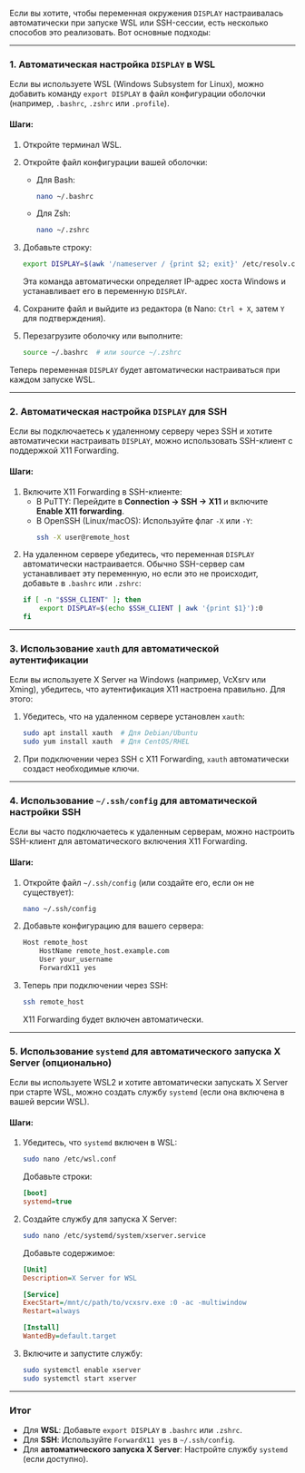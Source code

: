 Если вы хотите, чтобы переменная окружения `DISPLAY` настраивалась автоматически при запуске WSL или SSH-сессии, есть несколько способов это реализовать. Вот основные подходы:

---

### **1. Автоматическая настройка `DISPLAY` в WSL**
Если вы используете WSL (Windows Subsystem for Linux), можно добавить команду `export DISPLAY` в файл конфигурации оболочки (например, `.bashrc`, `.zshrc` или `.profile`).

#### Шаги:
1. Откройте терминал WSL.
2. Откройте файл конфигурации вашей оболочки:
   - Для Bash:
     ```bash
     nano ~/.bashrc
     ```
   - Для Zsh:
     ```bash
     nano ~/.zshrc
     ```
3. Добавьте строку:
   ```bash
   export DISPLAY=$(awk '/nameserver / {print $2; exit}' /etc/resolv.conf 2>/dev/null):0
   ```
   Эта команда автоматически определяет IP-адрес хоста Windows и устанавливает его в переменную `DISPLAY`.

4. Сохраните файл и выйдите из редактора (в Nano: `Ctrl + X`, затем `Y` для подтверждения).
5. Перезагрузите оболочку или выполните:
   ```bash
   source ~/.bashrc  # или source ~/.zshrc
   ```

Теперь переменная `DISPLAY` будет автоматически настраиваться при каждом запуске WSL.

---

### **2. Автоматическая настройка `DISPLAY` для SSH**
Если вы подключаетесь к удаленному серверу через SSH и хотите автоматически настраивать `DISPLAY`, можно использовать SSH-клиент с поддержкой X11 Forwarding.

#### Шаги:
1. Включите X11 Forwarding в SSH-клиенте:
   - В PuTTY: Перейдите в **Connection -> SSH -> X11** и включите **Enable X11 forwarding**.
   - В OpenSSH (Linux/macOS): Используйте флаг `-X` или `-Y`:
     ```bash
     ssh -X user@remote_host
     ```
2. На удаленном сервере убедитесь, что переменная `DISPLAY` автоматически настраивается. Обычно SSH-сервер сам устанавливает эту переменную, но если это не происходит, добавьте в `.bashrc` или `.zshrc`:
   ```bash
   if [ -n "$SSH_CLIENT" ]; then
       export DISPLAY=$(echo $SSH_CLIENT | awk '{print $1}'):0
   fi
   ```

---

### **3. Использование `xauth` для автоматической аутентификации**
Если вы используете X Server на Windows (например, VcXsrv или Xming), убедитесь, что аутентификация X11 настроена правильно. Для этого:
1. Убедитесь, что на удаленном сервере установлен `xauth`:
   ```bash
   sudo apt install xauth  # Для Debian/Ubuntu
   sudo yum install xauth  # Для CentOS/RHEL
   ```
2. При подключении через SSH с X11 Forwarding, `xauth` автоматически создаст необходимые ключи.

---

### **4. Использование `~/.ssh/config` для автоматической настройки SSH**
Если вы часто подключаетесь к удаленным серверам, можно настроить SSH-клиент для автоматического включения X11 Forwarding.

#### Шаги:
1. Откройте файл `~/.ssh/config` (или создайте его, если он не существует):
   ```bash
   nano ~/.ssh/config
   ```
2. Добавьте конфигурацию для вашего сервера:
   ```bash
   Host remote_host
       HostName remote_host.example.com
       User your_username
       ForwardX11 yes
   ```
3. Теперь при подключении через SSH:
   ```bash
   ssh remote_host
   ```
   X11 Forwarding будет включен автоматически.

---

### **5. Использование `systemd` для автоматического запуска X Server (опционально)**
Если вы используете WSL2 и хотите автоматически запускать X Server при старте WSL, можно создать службу `systemd` (если она включена в вашей версии WSL).

#### Шаги:
1. Убедитесь, что `systemd` включен в WSL:
   ```bash
   sudo nano /etc/wsl.conf
   ```
   Добавьте строки:
   ```ini
   [boot]
   systemd=true
   ```
2. Создайте службу для запуска X Server:
   ```bash
   sudo nano /etc/systemd/system/xserver.service
   ```
   Добавьте содержимое:
   ```ini
   [Unit]
   Description=X Server for WSL

   [Service]
   ExecStart=/mnt/c/path/to/vcxsrv.exe :0 -ac -multiwindow
   Restart=always

   [Install]
   WantedBy=default.target
   ```
3. Включите и запустите службу:
   ```bash
   sudo systemctl enable xserver
   sudo systemctl start xserver
   ```

---

### **Итог**
- Для **WSL**: Добавьте `export DISPLAY` в `.bashrc` или `.zshrc`.
- Для **SSH**: Используйте `ForwardX11 yes` в `~/.ssh/config`.
- Для **автоматического запуска X Server**: Настройте службу `systemd` (если доступно).


